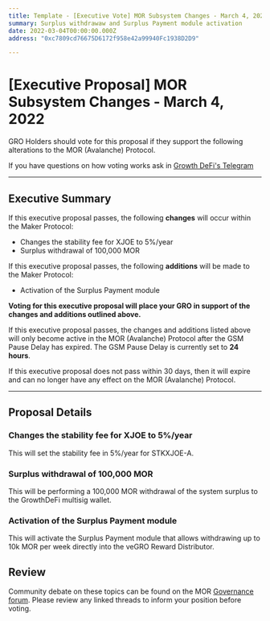 ```yaml
---
title: Template - [Executive Vote] MOR Subsystem Changes - March 4, 2022
summary: Surplus withdrawaw and Surplus Payment module activation
date: 2022-03-04T00:00:00.000Z
address: "0xc7809cd76675D6172f958e42a99940Fc1938D2D9"

---
```

# [Executive Proposal] MOR Subsystem Changes - March 4, 2022

GRO Holders should vote for this proposal if they support the following alterations to the MOR (Avalanche) Protocol.

If you have questions on how voting works ask in [Growth DeFi's Telegram](https://t.me/growthdefi)

---

## Executive Summary

If this executive proposal passes, the following **changes** will occur within the Maker Protocol:
- Changes the stability fee for XJOE to 5%/year
- Surplus withdrawal of 100,000 MOR

If this executive proposal passes, the following **additions** will be made to the Maker Protocol:
- Activation of the Surplus Payment module

**Voting for this executive proposal will place your GRO in support of the changes and additions outlined above.**

If this executive proposal passes, the changes and additions listed above will only become active in the MOR (Avalanche) Protocol after the GSM Pause Delay has expired. The GSM Pause Delay is currently set to **24 hours**.

If this executive proposal does not pass within 30 days, then it will expire and can no longer have any effect on the MOR (Avalanche) Protocol.

---

## Proposal Details

### Changes the stability fee for XJOE to 5%/year

This will set the stability fee in 5%/year for STKXJOE-A.

### Surplus withdrawal of 100,000 MOR

This will be performing a 100,000 MOR withdrawal of the system surplus to the GrowthDeFi multisig wallet.

### Activation of the Surplus Payment module

This will activate the Surplus Payment module that allows withdrawing up to 10k MOR per week directly into the veGRO Reward Distributor.

## Review

Community debate on these topics can be found on the MOR [Governance forum](https://forum.growthdefi.com/). Please review any linked threads to inform your position before voting.
